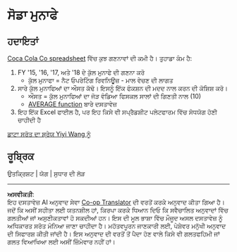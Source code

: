 <!--
CO_OP_TRANSLATOR_METADATA:
{
  "original_hash": "f824bfdb8b12d33293913f76f5c787c5",
  "translation_date": "2025-08-27T17:00:40+00:00",
  "source_file": "2-Working-With-Data/06-non-relational/assignment.md",
  "language_code": "pa"
}
-->
# ਸੋਡਾ ਮੁਨਾਫੇ

## ਹਦਾਇਤਾਂ

[Coca Cola Co spreadsheet](../../../../2-Working-With-Data/06-non-relational/CocaColaCo.xlsx) ਵਿੱਚ ਕੁਝ ਗਣਨਾਵਾਂ ਦੀ ਕਮੀ ਹੈ। ਤੁਹਾਡਾ ਕੰਮ ਹੈ:

1. FY '15, '16, '17, ਅਤੇ '18 ਦੇ ਕੁੱਲ ਮੁਨਾਫੇ ਦੀ ਗਣਨਾ ਕਰੋ
    - ਕੁੱਲ ਮੁਨਾਫਾ = ਨੈਟ ਓਪਰੇਟਿੰਗ ਰਿਵਨਿਊਜ਼ - ਮਾਲ ਵੇਚਣ ਦੀ ਲਾਗਤ
1. ਸਾਰੇ ਕੁੱਲ ਮੁਨਾਫਿਆਂ ਦਾ ਔਸਤ ਕੱਢੋ। ਇਸਨੂੰ ਇੱਕ ਫੰਕਸ਼ਨ ਦੀ ਮਦਦ ਨਾਲ ਕਰਨ ਦੀ ਕੋਸ਼ਿਸ਼ ਕਰੋ।
    - ਔਸਤ = ਕੁੱਲ ਮੁਨਾਫਿਆਂ ਦਾ ਜੋੜ ਵੰਡਿਆ ਫਿਸਕਲ ਸਾਲਾਂ ਦੀ ਗਿਣਤੀ ਨਾਲ (10)
    - [AVERAGE function](https://support.microsoft.com/en-us/office/average-function-047bac88-d466-426c-a32b-8f33eb960cf6) ਬਾਰੇ ਦਸਤਾਵੇਜ਼
1. ਇਹ ਇੱਕ Excel ਫਾਈਲ ਹੈ, ਪਰ ਇਹ ਕਿਸੇ ਵੀ ਸਪ੍ਰੈਡਸ਼ੀਟ ਪਲੇਟਫਾਰਮ ਵਿੱਚ ਸੋਧਯੋਗ ਹੋਣੀ ਚਾਹੀਦੀ ਹੈ

[ਡਾਟਾ ਸਰੋਤ ਦਾ ਸ਼੍ਰੇਯ Yiyi Wang ਨੂੰ](https://www.kaggle.com/yiyiwang0826/cocacola-excel)

## ਰੂਬ੍ਰਿਕ

ਉਤਕ੍ਰਿਸ਼ਟ | ਯੋਗ | ਸੁਧਾਰ ਦੀ ਲੋੜ

---

**ਅਸਵੀਕਤੀ**:  
ਇਹ ਦਸਤਾਵੇਜ਼ AI ਅਨੁਵਾਦ ਸੇਵਾ [Co-op Translator](https://github.com/Azure/co-op-translator) ਦੀ ਵਰਤੋਂ ਕਰਕੇ ਅਨੁਵਾਦ ਕੀਤਾ ਗਿਆ ਹੈ। ਜਦੋਂ ਕਿ ਅਸੀਂ ਸਹੀਤਾ ਲਈ ਯਤਨਸ਼ੀਲ ਹਾਂ, ਕਿਰਪਾ ਕਰਕੇ ਧਿਆਨ ਦਿਓ ਕਿ ਸਵੈਚਾਲਿਤ ਅਨੁਵਾਦਾਂ ਵਿੱਚ ਗਲਤੀਆਂ ਜਾਂ ਅਸੁਣੀਕਤਾਵਾਂ ਹੋ ਸਕਦੀਆਂ ਹਨ। ਇਸ ਦੀ ਮੂਲ ਭਾਸ਼ਾ ਵਿੱਚ ਮੌਜੂਦ ਅਸਲ ਦਸਤਾਵੇਜ਼ ਨੂੰ ਅਧਿਕਾਰਤ ਸਰੋਤ ਮੰਨਿਆ ਜਾਣਾ ਚਾਹੀਦਾ ਹੈ। ਮਹੱਤਵਪੂਰਨ ਜਾਣਕਾਰੀ ਲਈ, ਪੇਸ਼ੇਵਰ ਮਨੁੱਖੀ ਅਨੁਵਾਦ ਦੀ ਸਿਫਾਰਸ਼ ਕੀਤੀ ਜਾਂਦੀ ਹੈ। ਇਸ ਅਨੁਵਾਦ ਦੀ ਵਰਤੋਂ ਤੋਂ ਪੈਦਾ ਹੋਣ ਵਾਲੇ ਕਿਸੇ ਵੀ ਗਲਤਫਹਿਮੀ ਜਾਂ ਗਲਤ ਵਿਆਖਿਆ ਲਈ ਅਸੀਂ ਜ਼ਿੰਮੇਵਾਰ ਨਹੀਂ ਹਾਂ।